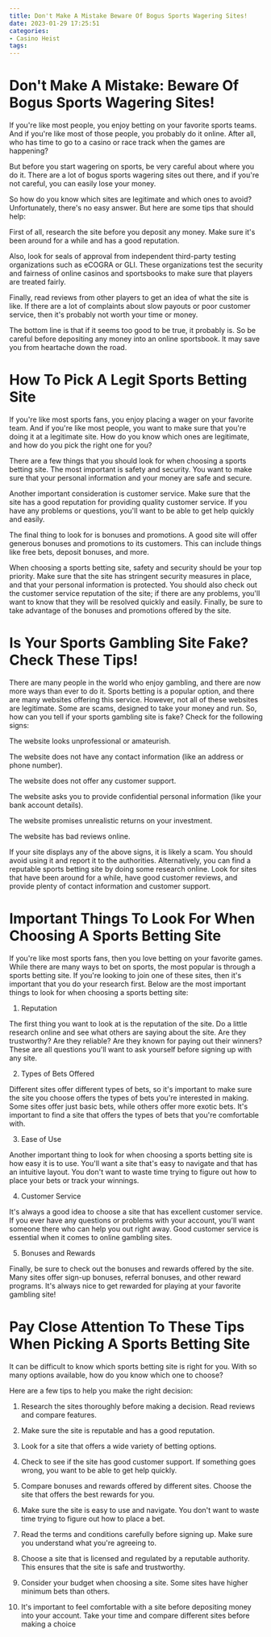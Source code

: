 ```yaml
---
title: Don't Make A Mistake Beware Of Bogus Sports Wagering Sites! 
date: 2023-01-29 17:25:51
categories:
- Casino Heist
tags:
---
```



#  Don't Make A Mistake: Beware Of Bogus Sports Wagering Sites! 

If you're like most people, you enjoy betting on your favorite sports teams. And if you're like most of those people, you probably do it online. After all, who has time to go to a casino or race track when the games are happening?

But before you start wagering on sports, be very careful about where you do it. There are a lot of bogus sports wagering sites out there, and if you're not careful, you can easily lose your money.

So how do you know which sites are legitimate and which ones to avoid? Unfortunately, there's no easy answer. But here are some tips that should help:

First of all, research the site before you deposit any money. Make sure it's been around for a while and has a good reputation.

Also, look for seals of approval from independent third-party testing organizations such as eCOGRA or GLI. These organizations test the security and fairness of online casinos and sportsbooks to make sure that players are treated fairly.

Finally, read reviews from other players to get an idea of what the site is like. If there are a lot of complaints about slow payouts or poor customer service, then it's probably not worth your time or money.

The bottom line is that if it seems too good to be true, it probably is. So be careful before depositing any money into an online sportsbook. It may save you from heartache down the road.

#  How To Pick A Legit Sports Betting Site 

If you're like most sports fans, you enjoy placing a wager on your favorite team. And if you're like most people, you want to make sure that you're doing it at a legitimate site. How do you know which ones are legitimate, and how do you pick the right one for you?

There are a few things that you should look for when choosing a sports betting site. The most important is safety and security. You want to make sure that your personal information and your money are safe and secure.

Another important consideration is customer service. Make sure that the site has a good reputation for providing quality customer service. If you have any problems or questions, you'll want to be able to get help quickly and easily.

The final thing to look for is bonuses and promotions. A good site will offer generous bonuses and promotions to its customers. This can include things like free bets, deposit bonuses, and more.

When choosing a sports betting site, safety and security should be your top priority. Make sure that the site has stringent security measures in place, and that your personal information is protected. You should also check out the customer service reputation of the site; if there are any problems, you'll want to know that they will be resolved quickly and easily. Finally, be sure to take advantage of the bonuses and promotions offered by the site.

#  Is Your Sports Gambling Site Fake? Check These Tips! 

There are many people in the world who enjoy gambling, and there are now more ways than ever to do it. Sports betting is a popular option, and there are many websites offering this service. However, not all of these websites are legitimate. Some are scams, designed to take your money and run. So, how can you tell if your sports gambling site is fake? Check for the following signs:

The website looks unprofessional or amateurish.

The website does not have any contact information (like an address or phone number).

The website does not offer any customer support.

The website asks you to provide confidential personal information (like your bank account details).

The website promises unrealistic returns on your investment.

The website has bad reviews online.

If your site displays any of the above signs, it is likely a scam. You should avoid using it and report it to the authorities. Alternatively, you can find a reputable sports betting site by doing some research online. Look for sites that have been around for a while, have good customer reviews, and provide plenty of contact information and customer support.

#  Important Things To Look For When Choosing A Sports Betting Site 

If you're like most sports fans, then you love betting on your favorite games. While there are many ways to bet on sports, the most popular is through a sports betting site. If you're looking to join one of these sites, then it's important that you do your research first. Below are the most important things to look for when choosing a sports betting site:

1. Reputation

The first thing you want to look at is the reputation of the site. Do a little research online and see what others are saying about the site. Are they trustworthy? Are they reliable? Are they known for paying out their winners? These are all questions you'll want to ask yourself before signing up with any site.

2. Types of Bets Offered

Different sites offer different types of bets, so it's important to make sure the site you choose offers the types of bets you're interested in making. Some sites offer just basic bets, while others offer more exotic bets. It's important to find a site that offers the types of bets that you're comfortable with.

3. Ease of Use

Another important thing to look for when choosing a sports betting site is how easy it is to use. You'll want a site that's easy to navigate and that has an intuitive layout. You don't want to waste time trying to figure out how to place your bets or track your winnings.

4. Customer Service

It's always a good idea to choose a site that has excellent customer service. If you ever have any questions or problems with your account, you'll want someone there who can help you out right away. Good customer service is essential when it comes to online gambling sites.

5. Bonuses and Rewards

Finally, be sure to check out the bonuses and rewards offered by the site. Many sites offer sign-up bonuses, referral bonuses, and other reward programs. It's always nice to get rewarded for playing at your favorite gambling site!

#  Pay Close Attention To These Tips When Picking A Sports Betting Site

It can be difficult to know which sports betting site is right for you. With so many options available, how do you know which one to choose?

Here are a few tips to help you make the right decision:

1. Research the sites thoroughly before making a decision. Read reviews and compare features.

2. Make sure the site is reputable and has a good reputation.

3. Look for a site that offers a wide variety of betting options.

4. Check to see if the site has good customer support. If something goes wrong, you want to be able to get help quickly.

5. Compare bonuses and rewards offered by different sites. Choose the site that offers the best rewards for you.

6. Make sure the site is easy to use and navigate. You don't want to waste time trying to figure out how to place a bet.

7. Read the terms and conditions carefully before signing up. Make sure you understand what you're agreeing to.

8. Choose a site that is licensed and regulated by a reputable authority. This ensures that the site is safe and trustworthy.

9. Consider your budget when choosing a site. Some sites have higher minimum bets than others.

10. It's important to feel comfortable with a site before depositing money into your account. Take your time and compare different sites before making a choice